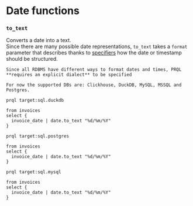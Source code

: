 # Date functions

### `to_text`

Converts a date into a text.\
Since there are many possible date representations, `to_text` takes a `format` parameter
that describes thanks to [specifiers](./date-time-format-specifiers.md) how the date
or timestamp should be structured.

```admonish info
Since all RDBMS have different ways to format dates and times, PRQL **requires an explicit dialect** to be specified
```

```admonish info
For now the supported DBs are: Clickhouse, DuckDB, MySQL, MSSQL and Postgres.
```

```prql
prql target:sql.duckdb

from invoices
select {
  invoice_date | date.to_text "%d/%m/%Y"
}
```

```prql
prql target:sql.postgres

from invoices
select {
  invoice_date | date.to_text "%d/%m/%Y"
}
```

```prql
prql target:sql.mysql

from invoices
select {
  invoice_date | date.to_text "%d/%m/%Y"
}
```
